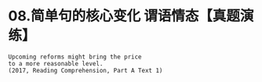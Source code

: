 # 08.简单句的核心变化 谓语情态【真题演练】

```
Upcoming reforms might bring the price 
to a more reasonable level.
(2017, Reading Comprehension, Part A Text 1)
```